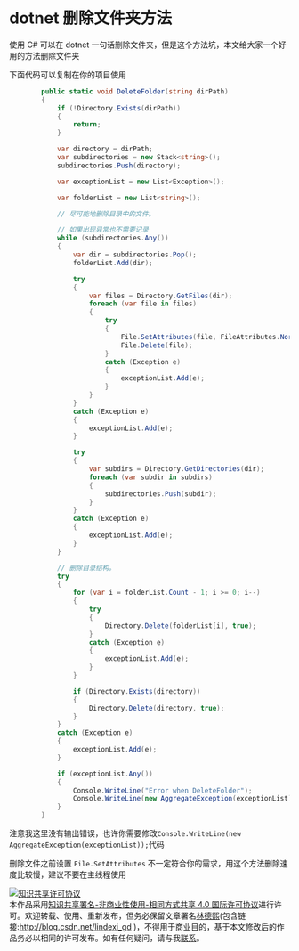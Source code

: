
# dotnet 删除文件夹方法

使用 C# 可以在 dotnet 一句话删除文件夹，但是这个方法坑，本文给大家一个好用的方法删除文件夹

<!--more-->


<!-- 发布 -->

下面代码可以复制在你的项目使用

```csharp
        public static void DeleteFolder(string dirPath)
        {
            if (!Directory.Exists(dirPath))
            {
                return;
            }

            var directory = dirPath;
            var subdirectories = new Stack<string>();
            subdirectories.Push(directory);

            var exceptionList = new List<Exception>();

            var folderList = new List<string>();

            // 尽可能地删除目录中的文件。

            // 如果出现异常也不需要记录
            while (subdirectories.Any())
            {
                var dir = subdirectories.Pop();
                folderList.Add(dir);

                try
                {
                    var files = Directory.GetFiles(dir);
                    foreach (var file in files)
                    {
                        try
                        {
                            File.SetAttributes(file, FileAttributes.Normal);
                            File.Delete(file);
                        }
                        catch (Exception e)
                        {
                            exceptionList.Add(e);
                        }
                    }
                }
                catch (Exception e)
                {
                    exceptionList.Add(e);
                }

                try
                {
                    var subdirs = Directory.GetDirectories(dir);
                    foreach (var subdir in subdirs)
                    {
                        subdirectories.Push(subdir);
                    }
                }
                catch (Exception e)
                {
                    exceptionList.Add(e);
                }
            }

            // 删除目录结构。
            try
            {
                for (var i = folderList.Count - 1; i >= 0; i--)
                {
                    try
                    {
                        Directory.Delete(folderList[i], true);
                    }
                    catch (Exception e)
                    {
                        exceptionList.Add(e);
                    }
                }

                if (Directory.Exists(directory))
                {
                    Directory.Delete(directory, true);
                }
            }
            catch (Exception e)
            {
                exceptionList.Add(e);
            }

            if (exceptionList.Any())
            {
                Console.WriteLine("Error when DeleteFolder");
                Console.WriteLine(new AggregateException(exceptionList));
            }
        }

```

注意我这里没有输出错误，也许你需要修改`Console.WriteLine(new AggregateException(exceptionList));`代码

删除文件之前设置 `File.SetAttributes` 不一定符合你的需求，用这个方法删除速度比较慢，建议不要在主线程使用





<a rel="license" href="http://creativecommons.org/licenses/by-nc-sa/4.0/"><img alt="知识共享许可协议" style="border-width:0" src="https://licensebuttons.net/l/by-nc-sa/4.0/88x31.png" /></a><br />本作品采用<a rel="license" href="http://creativecommons.org/licenses/by-nc-sa/4.0/">知识共享署名-非商业性使用-相同方式共享 4.0 国际许可协议</a>进行许可。欢迎转载、使用、重新发布，但务必保留文章署名[林德熙](http://blog.csdn.net/lindexi_gd)(包含链接:http://blog.csdn.net/lindexi_gd )，不得用于商业目的，基于本文修改后的作品务必以相同的许可发布。如有任何疑问，请与我[联系](mailto:lindexi_gd@163.com)。